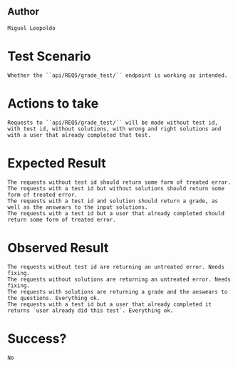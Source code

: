 ## Author

    Miguel Leopoldo

# Test Scenario

    Whether the ``api/REQ5/grade_test/`` endpoint is working as intended.

# Actions to take

    Requests to ``api/REQ5/grade_test/`` will be made without test id, with test id, without solutions, with wrong and right solutions and with a user that already completed that test.

# Expected Result

    The requests without test id should return some form of treated error.
    The requests with a test id but without solutions should return some form of treated error.
    The requests with a test id and solution should return a grade, as well as the answears to the input solutions.
    The requests with a test id but a user that already completed should return some form of treated error.

# Observed Result

    The requests without test id are returning an untreated error. Needs fixing.
    The requests without solutions are returning an untreated error. Needs fixing.
    The requests with solutions are returning a grade and the answears to the questions. Everything ok.
    The requests with a test id but a user that already completed it returns `user already did this test`. Everything ok.

# Success?

    No
